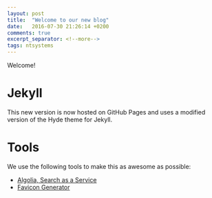 ```yaml
---
layout: post
title:  "Welcome to our new blog"
date:   2016-07-30 21:26:14 +0200
comments: true
excerpt_separator: <!--more-->
tags: ntsystems
---
```


Welcome!
<!--more-->

# Jekyll
This new version is now hosted on GitHub Pages and uses a modified version of the Hyde theme for Jekyll.

# Tools
We use the following tools to make this as awesome as possible:

- [Algolia, Search as a Service](https://www.algolia.com/)
- [Favicon Generator](http://realfavicongenerator.net/)

